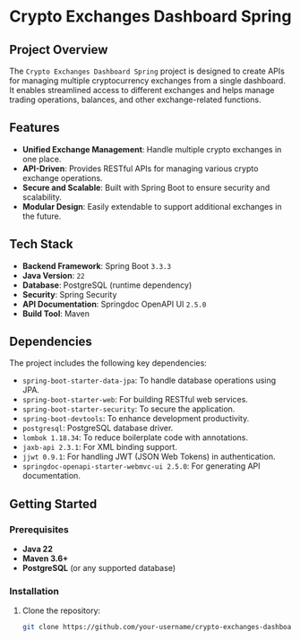 # Crypto Exchanges Dashboard Spring

## Project Overview

The `Crypto Exchanges Dashboard Spring` project is designed to create APIs for managing multiple cryptocurrency exchanges from a single dashboard. It enables streamlined access to different exchanges and helps manage trading operations, balances, and other exchange-related functions.

## Features

- **Unified Exchange Management**: Handle multiple crypto exchanges in one place.
- **API-Driven**: Provides RESTful APIs for managing various crypto exchange operations.
- **Secure and Scalable**: Built with Spring Boot to ensure security and scalability.
- **Modular Design**: Easily extendable to support additional exchanges in the future.

## Tech Stack

- **Backend Framework**: Spring Boot `3.3.3`
- **Java Version**: `22`
- **Database**: PostgreSQL (runtime dependency)
- **Security**: Spring Security
- **API Documentation**: Springdoc OpenAPI UI `2.5.0`
- **Build Tool**: Maven

## Dependencies

The project includes the following key dependencies:

- `spring-boot-starter-data-jpa`: To handle database operations using JPA.
- `spring-boot-starter-web`: For building RESTful web services.
- `spring-boot-starter-security`: To secure the application.
- `spring-boot-devtools`: To enhance development productivity.
- `postgresql`: PostgreSQL database driver.
- `lombok 1.18.34`: To reduce boilerplate code with annotations.
- `jaxb-api 2.3.1`: For XML binding support.
- `jjwt 0.9.1`: For handling JWT (JSON Web Tokens) in authentication.
- `springdoc-openapi-starter-webmvc-ui 2.5.0`: For generating API documentation.

## Getting Started

### Prerequisites

- **Java 22**
- **Maven 3.6+**
- **PostgreSQL** (or any supported database)

### Installation

1. Clone the repository:
   ```bash
   git clone https://github.com/your-username/crypto-exchanges-dashboard-spring.git
